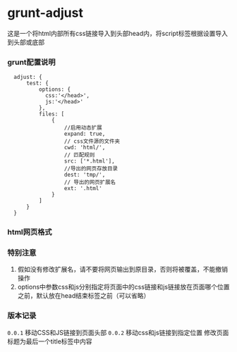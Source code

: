 grunt-adjust
============

这是一个将html内部所有css链接导入到头部head内，将script标签根据设置导入到头部或底部

### grunt配置说明

      adjust: {
          test: {
              options: {
                css:'</head>',
                js:'</head>'
              },
              files: [
                  {
                      //启用动态扩展
                      expand: true,
                      // css文件源的文件夹
                      cwd: 'html/',
                      // 匹配规则
                      src: ['*.html'],
                      //导出的网页存放目录
                      dest: 'tmp/',
                      // 导出的网页扩展名
                      ext: '.html'
                  }
              ]
          }
      }
### html网页格式


### 特别注意
1. 假如没有修改扩展名，请不要将网页输出到原目录，否则将被覆盖，不能撤销操作
2. options中参数css和js分别指定将页面中的css链接和js链接放在页面哪个位置之前，默认放在head结束标签之前（可以省略）


### 版本记录

`0.0.1` 移动CSS和JS链接到页面头部
`0.0.2` 移动css和js链接到指定位置
        修改页面标题为最后一个title标签中内容
